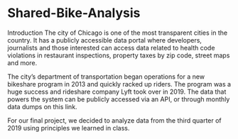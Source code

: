 # Shared-Bike-Analysis
Introduction
The city of Chicago is one of the most transparent cities in the country. It has a publicly accessible data portal where developers, journalists and those interested can access data related to health code violations in restaurant inspections, property taxes by zip code, street maps and more.

The city’s department of transportation began operations for a new bikeshare program in 2013 and quickly racked up riders. The program was a huge success and rideshare company Lyft took over in 2019. The data that powers the system can be publicly accessed via an API, or through monthly data dumps on this link.

For our final project, we decided to analyze data from the third quarter of 2019 using principles we learned in class.
